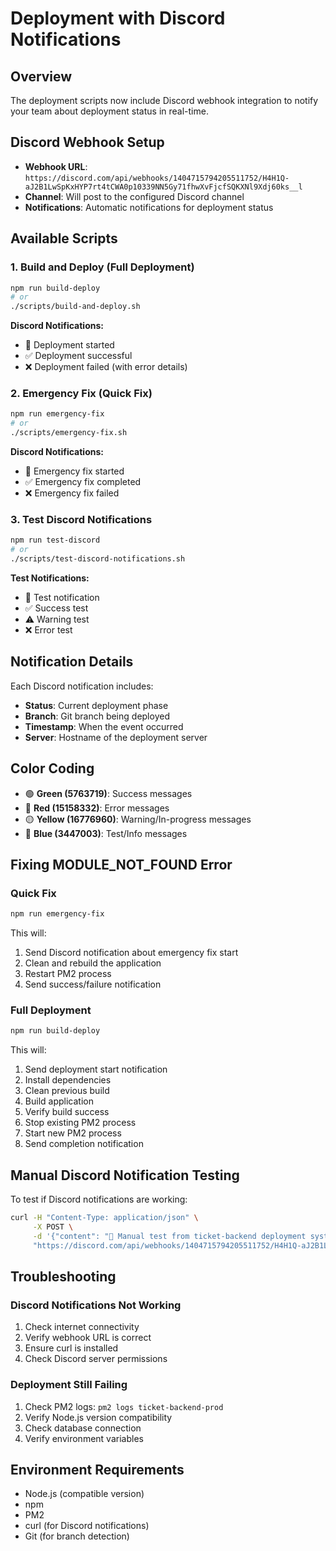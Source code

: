 # Deployment with Discord Notifications

## Overview
The deployment scripts now include Discord webhook integration to notify your team about deployment status in real-time.

## Discord Webhook Setup
- **Webhook URL**: `https://discord.com/api/webhooks/1404715794205511752/H4H1Q-aJ2B1LwSpKxHYP7rt4tCWA0p10339NN5Gy71fhwXvFjcfSQKXNl9Xdj60ks__l`
- **Channel**: Will post to the configured Discord channel
- **Notifications**: Automatic notifications for deployment status

## Available Scripts

### 1. Build and Deploy (Full Deployment)
```bash
npm run build-deploy
# or
./scripts/build-and-deploy.sh
```

**Discord Notifications:**
- 🚀 Deployment started
- ✅ Deployment successful 
- ❌ Deployment failed (with error details)

### 2. Emergency Fix (Quick Fix)
```bash
npm run emergency-fix
# or
./scripts/emergency-fix.sh
```

**Discord Notifications:**
- 🚨 Emergency fix started
- ✅ Emergency fix completed
- ❌ Emergency fix failed

### 3. Test Discord Notifications
```bash
npm run test-discord
# or
./scripts/test-discord-notifications.sh
```

**Test Notifications:**
- 🧪 Test notification
- ✅ Success test
- ⚠️ Warning test
- ❌ Error test

## Notification Details

Each Discord notification includes:
- **Status**: Current deployment phase
- **Branch**: Git branch being deployed
- **Timestamp**: When the event occurred
- **Server**: Hostname of the deployment server

## Color Coding
- 🟢 **Green (5763719)**: Success messages
- 🔴 **Red (15158332)**: Error messages  
- 🟡 **Yellow (16776960)**: Warning/In-progress messages
- 🔵 **Blue (3447003)**: Test/Info messages

## Fixing MODULE_NOT_FOUND Error

### Quick Fix
```bash
npm run emergency-fix
```

This will:
1. Send Discord notification about emergency fix start
2. Clean and rebuild the application
3. Restart PM2 process
4. Send success/failure notification

### Full Deployment
```bash
npm run build-deploy
```

This will:
1. Send deployment start notification
2. Install dependencies
3. Clean previous build
4. Build application
5. Verify build success
6. Stop existing PM2 process
7. Start new PM2 process
8. Send completion notification

## Manual Discord Notification Testing

To test if Discord notifications are working:
```bash
curl -H "Content-Type: application/json" \
     -X POST \
     -d '{"content": "🧪 Manual test from ticket-backend deployment system"}' \
     "https://discord.com/api/webhooks/1404715794205511752/H4H1Q-aJ2B1LwSpKxHYP7rt4tCWA0p10339NN5Gy71fhwXvFjcfSQKXNl9Xdj60ks__l"
```

## Troubleshooting

### Discord Notifications Not Working
1. Check internet connectivity
2. Verify webhook URL is correct
3. Ensure curl is installed
4. Check Discord server permissions

### Deployment Still Failing
1. Check PM2 logs: `pm2 logs ticket-backend-prod`
2. Verify Node.js version compatibility
3. Check database connection
4. Verify environment variables

## Environment Requirements
- Node.js (compatible version)
- npm
- PM2
- curl (for Discord notifications)
- Git (for branch detection)
